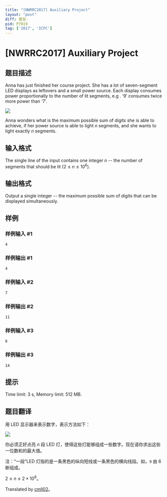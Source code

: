 ```yaml
---
title: "[NWRRC2017] Auxiliary Project"
layout: "post"
diff: 普及-
pid: P7019
tag: ['2017', 'ICPC']
---
```

# [NWRRC2017] Auxiliary Project
## 题目描述



Anna has just finished her course project. She has a lot of seven-segment LED displays as leftovers and a small power source. Each display consumes power proportionally to the number of lit segments, e.g . $‘9'$ consumes twice more power than $‘7'.$

![](https://onlinejudgeimages.s3-ap-northeast-1.amazonaws.com/problem/15131/1.png)

Anna wonders what is the maximum possible sum of digits she is able to achieve, if her power source is able to light $n$ segments, and she wants to light exactly $n$ segments.


## 输入格式



The single line of the input contains one integer $n$ -- the number of segments that should be lit $(2 \le n \le 10^{6}).$


## 输出格式



Output a single integer -- the maximum possible sum of digits that can be displayed simultaneously.


## 样例

### 样例输入 #1
```
4

```
### 样例输出 #1
```
4

```
### 样例输入 #2
```
7

```
### 样例输出 #2
```
11

```
### 样例输入 #3
```
6

```
### 样例输出 #3
```
14

```
## 提示

Time limit: 3 s, Memory limit: 512 MB. 


## 题目翻译

用 LED 显示器来表示数字，表示方法如下：

![](https://onlinejudgeimages.s3-ap-northeast-1.amazonaws.com/problem/15131/1.png)

你必须正好点亮 $n$ 段 LED 灯，使得这些灯能够组成一些数字。现在请你求出这些一位数和的最大值。

注：“一段”LED 灯指的是一条黑色的纵向短线或一条黑色的横向线段。如，`9` 由 $6$ 断组成。

$2\le n\le2\times 10^6$。

Translated by [cmll02](https://www.luogu.com.cn/user/171487)。
